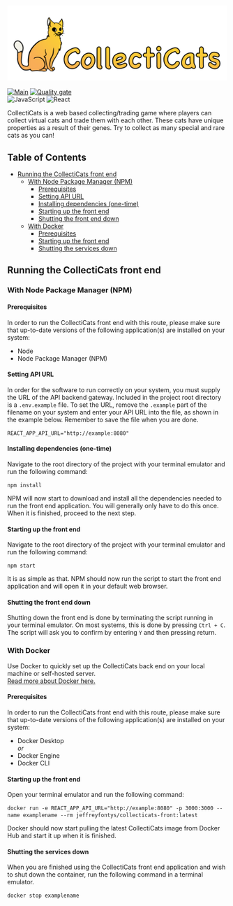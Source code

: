 ![CollectiCats logo](./src/assets/CollectiCats_logo_trans.png)

[![Main](https://github.com/jeffrey-fontys/collecticats-front/actions/workflows/main.yml/badge.svg)](https://github.com/jeffrey-fontys/collecticats-front/actions/workflows/main.yml)
[![Quality gate](https://sonarcloud.io/api/project_badges/quality_gate?project=jeffrey-fontys_collecticats-front)](https://sonarcloud.io/summary/new_code?id=jeffrey-fontys_collecticats-front)  
![JavaScript](https://img.shields.io/badge/javascript-%23323330.svg?style=for-the-badge&logo=javascript&logoColor=%23F7DF1E)
![React](https://img.shields.io/badge/react-%2320232a.svg?style=for-the-badge&logo=react&logoColor=%2361DAFB)

CollectiCats is a web based collecting/trading game where players can collect virtual cats and trade them with each other. These cats have unique properties as a result of their genes. Try to collect as many special and rare cats as you can!

<!-- omit in toc -->
## Table of Contents
- [Running the CollectiCats front end](#running-the-collecticats-front-end)
  - [With Node Package Manager (NPM)](#with-node-package-manager-npm)
    - [Prerequisites](#prerequisites)
    - [Setting API URL](#setting-api-url)
    - [Installing dependencies (one-time)](#installing-dependencies-one-time)
    - [Starting up the front end](#starting-up-the-front-end)
    - [Shutting the front end down](#shutting-the-front-end-down)
  - [With Docker](#with-docker)
    - [Prerequisites](#prerequisites-1)
    - [Starting up the front end](#starting-up-the-front-end-1)
    - [Shutting the services down](#shutting-the-services-down)

## Running the CollectiCats front end

### With Node Package Manager (NPM)

#### Prerequisites

In order to run the CollectiCats front end with this route, please make sure that up-to-date versions of the following application(s) are installed on your system:

- Node
- Node Package Manager (NPM)

#### Setting API URL

In order for the software to run correctly on your system, you must supply the URL of the API backend gateway. Included in the project root directory is a `.env.example` file. To set the URL, remove the `.example` part of the filename on your system and enter your API URL into the file, as shown in the example below. Remember to save the file when you are done.

```
REACT_APP_API_URL="http://example:8080"
```

#### Installing dependencies (one-time)

Navigate to the root directory of the project with your terminal emulator and run the following command:

```
npm install
```

NPM will now start to download and install all the dependencies needed to run the front end application. You will generally only have to do this once. When it is finished, proceed to the next step.

#### Starting up the front end

Navigate to the root directory of the project with your terminal emulator and run the following command:

```
npm start
```

It is as simple as that. NPM should now run the script to start the front end application and will open it in your default web browser.

#### Shutting the front end down

Shutting down the front end is done by terminating the script running in your terminal emulator. On most systems, this is done by pressing `Ctrl + C`. The script will ask you to confirm by entering `Y` and then pressing return.

### With Docker

Use Docker to quickly set up the CollectiCats back end on your local machine or self-hosted server.  
[Read more about Docker here.](https://docs.docker.com/)

#### Prerequisites

In order to run the CollectiCats front end with this route, please make sure that up-to-date versions of the following application(s) are installed on your system:

- Docker Desktop  
*or*
- Docker Engine
- Docker CLI

#### Starting up the front end

Open your terminal emulator and run the following command:

```
docker run -e REACT_APP_API_URL="http://example:8080" -p 3000:3000 --name examplename --rm jeffreyfontys/collecticats-front:latest
```

Docker should now start pulling the latest CollectiCats image from Docker Hub and start it up when it is finished.

#### Shutting the services down

When you are finished using the CollectiCats front end application and wish to shut down the container, run the following command in a terminal emulator.

```
docker stop examplename
```
